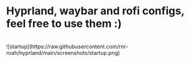 # Hyprland, waybar and rofi configs, feel free to use them :)
<br>
![startup](https://raw.githubusercontent.com/rnr-roah/hyprland/main/screenshots/startup.png) 
